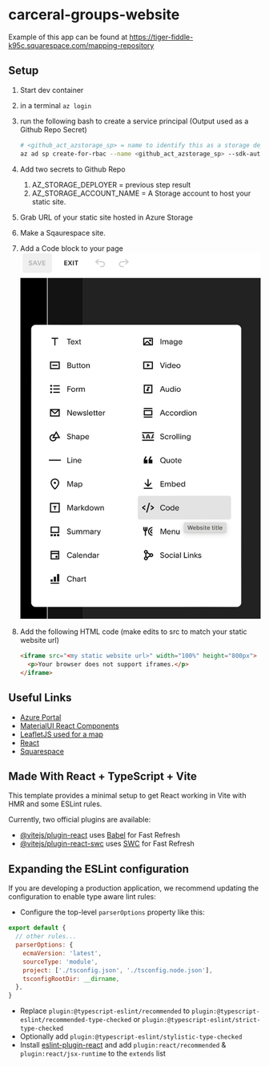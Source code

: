 # carceral-groups-website

Example of this app can be found at https://tiger-fiddle-k95c.squarespace.com/mapping-repository

## Setup
1. Start dev container

1. in a terminal `az login`

1. run the following bash to create a service principal (Output used as a Github Repo Secret)
    ```bash
    # <github_act_azstorage_sp> = name to identify this as a storage deployer for github actions
    az ad sp create-for-rbac --name <github_act_azstorage_sp> --sdk-auth --role contributor --scopes /subscriptions/<subscription id>/resourceGroups/<resource group name>
    ```

1. Add two secrets to Github Repo
    1. AZ_STORAGE_DEPLOYER = previous step result
    1. AZ_STORAGE_ACCOUNT_NAME = A Storage account to host your static site.

1. Grab URL of your static site hosted in Azure Storage

1. Make a Sqaurespace site.

1. Add a Code block to your page
![squarespace code block example](../assets/squarespace_code_block_example.png)

1. Add the following HTML code (make edits to src to match your static website url)
    ```html
    <iframe src="<my static website url>" width="100%" height="800px">
      <p>Your browser does not support iframes.</p>
    </iframe>
    ```


## Useful Links
- [Azure Portal](https://portal.azure.com)
- [MaterialUI React Components](https://mui.com/material-ui/all-components/)
- [LeafletJS used for a map](https://leafletjs.com)
- [React](https://react.dev/learn)
- [Squarespace](https://www.squarespace.com)

## Made With React + TypeScript + Vite

This template provides a minimal setup to get React working in Vite with HMR and some ESLint rules.

Currently, two official plugins are available:

- [@vitejs/plugin-react](https://github.com/vitejs/vite-plugin-react/blob/main/packages/plugin-react/README.md) uses [Babel](https://babeljs.io/) for Fast Refresh
- [@vitejs/plugin-react-swc](https://github.com/vitejs/vite-plugin-react-swc) uses [SWC](https://swc.rs/) for Fast Refresh

## Expanding the ESLint configuration

If you are developing a production application, we recommend updating the configuration to enable type aware lint rules:

- Configure the top-level `parserOptions` property like this:

```js
export default {
  // other rules...
  parserOptions: {
    ecmaVersion: 'latest',
    sourceType: 'module',
    project: ['./tsconfig.json', './tsconfig.node.json'],
    tsconfigRootDir: __dirname,
  },
}
```

- Replace `plugin:@typescript-eslint/recommended` to `plugin:@typescript-eslint/recommended-type-checked` or `plugin:@typescript-eslint/strict-type-checked`
- Optionally add `plugin:@typescript-eslint/stylistic-type-checked`
- Install [eslint-plugin-react](https://github.com/jsx-eslint/eslint-plugin-react) and add `plugin:react/recommended` & `plugin:react/jsx-runtime` to the `extends` list

